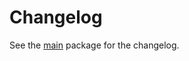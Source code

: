 # Changelog

See the [main](https://pub.dev/packages/mapsindoors_mapbox/changelog) package for the changelog.
